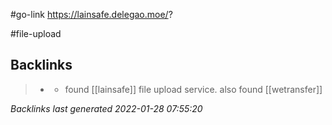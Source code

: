 #go-link https://lainsafe.delegao.moe/?

#file-upload

## Backlinks

> - [](2020-12-31.md)
>   - found [[lainsafe]] file upload service. also found [[wetransfer]]

_Backlinks last generated 2022-01-28 07:55:20_

